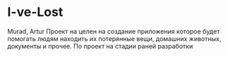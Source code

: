 # I-ve-Lost
Murad, Artur
Проект на целен на создание приложения которое будет помогать людям находить их потерянные вещи, домашних животных, документы и прочее. По проект на стадии раней разработки
